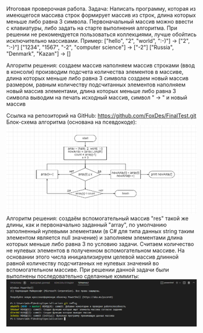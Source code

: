 Итоговая проверочная работа.
Задача: Написать программу, которая из имеющегося массива строк формирует массив из строк, длина которых меньше либо равна 3 символа. Первоначальный массив можно ввести с клавиатуры, либо задать на старте выполнения алгоритма. При решении не рекомендуется пользоваться коллекциями, лучше обойтись исключительно массивами.
Пример:
["hello", "2", "world", ":-)"] -> ["2", ":-)"]
["1234", "1567", "-2", "computer science"] -> ["-2"]
["Russia", "Denmark", "Kazan"] -> []

Алгоритм решения:
создаем массив
наполняем массив строками (ввод в консоли)
производим подсчета количества элементов в массиве, длина которых меньше либо равна 3 символа
создаем новый массив размером, равным количеству подсчитанных элементов
наполняем новый массив элементами, длина которых меньше либо равна 3 символа
выводим на печать исходный массив, символ " -> " и новый массив

Ссылка на репозиторий на GitHub: https://github.com/FoxDes/FinalTest.git
Блок-схема алгоритма (основана на псевдокоде): ![Getting Started](shema.png)
Алгоритм решения: создаём вспомогательный массив "res" такой же длины, как и первоначально заданный "array", по умолчанию заполненный нулевыми элементами (в C# для типа данных string таким элементом является null значение) и заполняем элементами длина которых меньше либо равна 3 по условию задачи. Считаем количество не нулевых элементов в полученном вспомогательном массиве. На основании этого числа инициализируем целевой массив длинной равной количеству подсчитанных не нулевых значений во вспомогательном массиве.
При решении данной задачи были выполнены последовательно сделанные коммиты: ![Getting Started](commits.png)